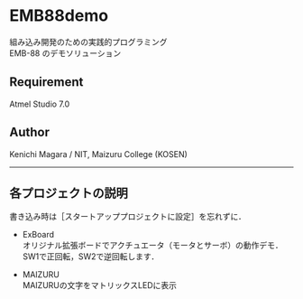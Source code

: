 # EMB88demo
組み込み開発のための実践的プログラミング  
EMB-88 のデモソリューション

## Requirement
Atmel Studio 7.0

## Author
Kenichi Magara / NIT, Maizuru College (KOSEN)

***
## 各プロジェクトの説明 
書き込み時は［スタートアッププロジェクトに設定］を忘れずに．

- ExBoard  
オリジナル拡張ボードでアクチュエータ（モータとサーボ）の動作デモ．  
SW1で正回転，SW2で逆回転します．

- MAIZURU  
MAIZURUの文字をマトリックスLEDに表示